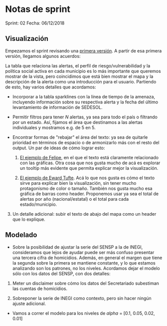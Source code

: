 # Notas de sprint
Sprint: 02
Fecha: 06/12/2018

## Visualización

Empezamos el sprint revisando una [primera versión](https://drive.google.com/open?id=118IHShr2OyHHpQJXnHIARcoT2DuGCmDP). A partir de esa primera versión, llegamos algunos acuerdos:

La tabla que relaciona las alertas, el perfil de riesgo/vulnerabilidad y la política social activa en cada municipio es lo más importante que queremos mostrar de la vista, pero coincidimos que está bien mostrar el mapa y la descripción de la alerta como una introducción para el usuario. Partiendo de esto, hay varios detalles que acordamos:

  * Incorporar a la tabla sparklines con la línea de tiempo de la amenaza, incluyendo información sobre su respectiva alerta y la fecha del último levantamiento de información de SEDESOL.

  * Permitir filtros para tener *N* alertas, ya sea para todo el país o filtrando por un estado. Así, fijamos el área que destinamos a las alertas individuales y mostramos e.g. de 5 en 5.

  * Encontrar formas de "rebajar" el área del texto: ya sea de quitarle prioridad en términos de espacio o de armonizarlo más con el resto del output. Un par de ideas de cómo lograr esto:

    1. [El ejemplo de Felipe](https://sedesol-lab.slack.com/files/U9GJ1AJMU/FEMCAJPKN/ejemplo_csi.png), en el que el texto está claramente relacionado con las gráficas. Otra cosa que nos gusta mucho de acá es explorar un tooltip más evidente que permita explicar mejor la visualización.

      2. [El ejemplo de Eward Tufte](https://www.edwardtufte.com/bboard/q-and-a-fetch-msg?msg_id=0003mm). Acá lo que nos gusta es cómo el texto sirve para explicar bien la visualización, sin tener mucho protagonismo de color o tamaño. También nos gusta mucho esa gráfica de barras como header. Proponemos usar ya sea el total de alertas por año (nacional/estatal) o el total para cada estado/municipio.

3. Un detalle adicional: subir el texto de abajo del mapa como un header que lo explique.


## Modelado

  * Sobre la posibilidad de ajustar la serie del SENSP a la de INEGI, consideramos que lejos de ayudar puede ser más confuso presentar una tercera cifra de homicidios. Además, en general el margen que tiene la segunda sobre la primera se mantiene constante, y lo que estamos analizando son los patrones, no los niveles. Acordamos dejar el modelo sólo con los datos del SENSP, con dos detalles:

1. Meter un disclaimer sobre cómo los datos del Secretariado subestiman las cuentas de homicidios.

2. Sobreponer la serie de INEGI como contexto, pero sin hacer ningún ajuste adicional.

  * Vamos a correr el modelo para los niveles de *alpha* = [0.1, 0.05, 0.02, 0.01]

